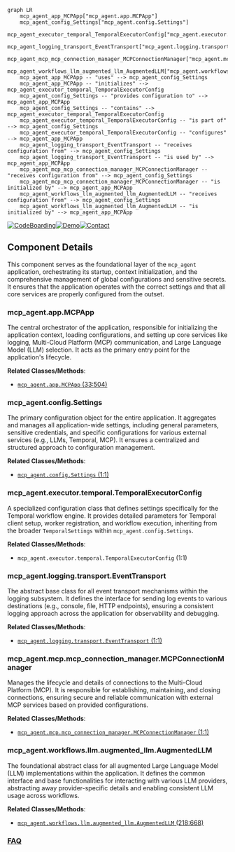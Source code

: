 ```mermaid
graph LR
    mcp_agent_app_MCPApp["mcp_agent.app.MCPApp"]
    mcp_agent_config_Settings["mcp_agent.config.Settings"]
    mcp_agent_executor_temporal_TemporalExecutorConfig["mcp_agent.executor.temporal.TemporalExecutorConfig"]
    mcp_agent_logging_transport_EventTransport["mcp_agent.logging.transport.EventTransport"]
    mcp_agent_mcp_mcp_connection_manager_MCPConnectionManager["mcp_agent.mcp.mcp_connection_manager.MCPConnectionManager"]
    mcp_agent_workflows_llm_augmented_llm_AugmentedLLM["mcp_agent.workflows.llm.augmented_llm.AugmentedLLM"]
    mcp_agent_app_MCPApp -- "uses" --> mcp_agent_config_Settings
    mcp_agent_app_MCPApp -- "initializes" --> mcp_agent_executor_temporal_TemporalExecutorConfig
    mcp_agent_config_Settings -- "provides configuration to" --> mcp_agent_app_MCPApp
    mcp_agent_config_Settings -- "contains" --> mcp_agent_executor_temporal_TemporalExecutorConfig
    mcp_agent_executor_temporal_TemporalExecutorConfig -- "is part of" --> mcp_agent_config_Settings
    mcp_agent_executor_temporal_TemporalExecutorConfig -- "configures" --> mcp_agent_app_MCPApp
    mcp_agent_logging_transport_EventTransport -- "receives configuration from" --> mcp_agent_config_Settings
    mcp_agent_logging_transport_EventTransport -- "is used by" --> mcp_agent_app_MCPApp
    mcp_agent_mcp_mcp_connection_manager_MCPConnectionManager -- "receives configuration from" --> mcp_agent_config_Settings
    mcp_agent_mcp_mcp_connection_manager_MCPConnectionManager -- "is initialized by" --> mcp_agent_app_MCPApp
    mcp_agent_workflows_llm_augmented_llm_AugmentedLLM -- "receives configuration from" --> mcp_agent_config_Settings
    mcp_agent_workflows_llm_augmented_llm_AugmentedLLM -- "is initialized by" --> mcp_agent_app_MCPApp
```
[![CodeBoarding](https://img.shields.io/badge/Generated%20by-CodeBoarding-9cf?style=flat-square)](https://github.com/CodeBoarding/GeneratedOnBoardings)[![Demo](https://img.shields.io/badge/Try%20our-Demo-blue?style=flat-square)](https://www.codeboarding.org/demo)[![Contact](https://img.shields.io/badge/Contact%20us%20-%20contact@codeboarding.org-lightgrey?style=flat-square)](mailto:contact@codeboarding.org)

## Component Details

This component serves as the foundational layer of the `mcp_agent` application, orchestrating its startup, context initialization, and the comprehensive management of global configurations and sensitive secrets. It ensures that the application operates with the correct settings and that all core services are properly configured from the outset.

### mcp_agent.app.MCPApp
The central orchestrator of the application, responsible for initializing the application context, loading configurations, and setting up core services like logging, Multi-Cloud Platform (MCP) communication, and Large Language Model (LLM) selection. It acts as the primary entry point for the application's lifecycle.


**Related Classes/Methods**:

- <a href="https://github.com/lastmile-ai/mcp-agent/blob/master/src/mcp_agent/app.py#L33-L504" target="_blank" rel="noopener noreferrer">`mcp_agent.app.MCPApp` (33:504)</a>


### mcp_agent.config.Settings
The primary configuration object for the entire application. It aggregates and manages all application-wide settings, including general parameters, sensitive credentials, and specific configurations for various external services (e.g., LLMs, Temporal, MCP). It ensures a centralized and structured approach to configuration management.


**Related Classes/Methods**:

- <a href="https://github.com/lastmile-ai/mcp-agent/blob/master/src/mcp_agent/config.py#L1-L1" target="_blank" rel="noopener noreferrer">`mcp_agent.config.Settings` (1:1)</a>


### mcp_agent.executor.temporal.TemporalExecutorConfig
A specialized configuration class that defines settings specifically for the Temporal workflow engine. It provides detailed parameters for Temporal client setup, worker registration, and workflow execution, inheriting from the broader `TemporalSettings` within `mcp_agent.config.Settings`.


**Related Classes/Methods**:

- `mcp_agent.executor.temporal.TemporalExecutorConfig` (1:1)


### mcp_agent.logging.transport.EventTransport
The abstract base class for all event transport mechanisms within the logging subsystem. It defines the interface for sending log events to various destinations (e.g., console, file, HTTP endpoints), ensuring a consistent logging approach across the application for observability and debugging.


**Related Classes/Methods**:

- <a href="https://github.com/lastmile-ai/mcp-agent/blob/master/src/mcp_agent/logging/transport.py#L1-L1" target="_blank" rel="noopener noreferrer">`mcp_agent.logging.transport.EventTransport` (1:1)</a>


### mcp_agent.mcp.mcp_connection_manager.MCPConnectionManager
Manages the lifecycle and details of connections to the Multi-Cloud Platform (MCP). It is responsible for establishing, maintaining, and closing connections, ensuring secure and reliable communication with external MCP services based on provided configurations.


**Related Classes/Methods**:

- <a href="https://github.com/lastmile-ai/mcp-agent/blob/master/src/mcp_agent/mcp/mcp_connection_manager.py#L1-L1" target="_blank" rel="noopener noreferrer">`mcp_agent.mcp.mcp_connection_manager.MCPConnectionManager` (1:1)</a>


### mcp_agent.workflows.llm.augmented_llm.AugmentedLLM
The foundational abstract class for all augmented Large Language Model (LLM) implementations within the application. It defines the common interface and base functionalities for interacting with various LLM providers, abstracting away provider-specific details and enabling consistent LLM usage across workflows.


**Related Classes/Methods**:

- <a href="https://github.com/lastmile-ai/mcp-agent/blob/master/src/mcp_agent/workflows/llm/augmented_llm.py#L218-L668" target="_blank" rel="noopener noreferrer">`mcp_agent.workflows.llm.augmented_llm.AugmentedLLM` (218:668)</a>




### [FAQ](https://github.com/CodeBoarding/GeneratedOnBoardings/tree/main?tab=readme-ov-file#faq)